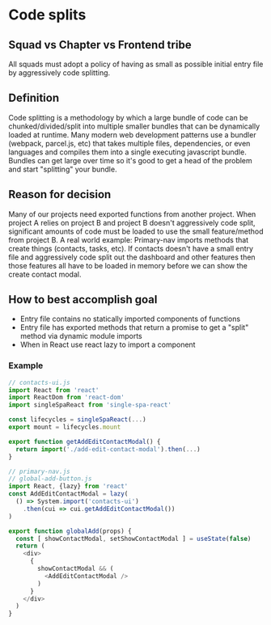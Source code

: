 # Code splits

## Squad vs Chapter vs Frontend tribe
All squads must adopt a policy of having as small as possible initial entry file by aggressively code splitting.

## Definition
Code splitting is a methodology by which a large bundle of code can be chunked/divided/split into multiple smaller bundles that can be dynamically loaded at runtime.
Many modern web development patterns use a bundler (webpack, parcel.js, etc) that takes multiple files, dependencies, or even languages and compiles them into a single executing javascript bundle.
Bundles can get large over time so it's good to get a head of the problem and start "splitting" your bundle.

## Reason for decision
Many of our projects need exported functions from another project. When project A relies on project B and project B doesn't aggressively code split, significant amounts of code must be loaded to use the small feature/method from project B.
A real world example: Primary-nav imports methods that create things (contacts, tasks, etc). If contacts doesn't have a small entry file and aggressively code split out the dashboard and other features then those features all have to be loaded in memory before we can show the create contact modal.

## How to best accomplish goal
- Entry file contains no statically imported components of functions
- Entry file has exported methods that return a promise to get a "split" method via dynamic module imports
- When in React use react lazy to import a component

### Example
```js
// contacts-ui.js
import React from 'react'
import ReactDom from 'react-dom'
import singleSpaReact from 'single-spa-react'

const lifecycles = singleSpaReact(...)
export mount = lifecycles.mount

export function getAddEditContactModal() {
  return import('./add-edit-contact-modal').then(...)
}

```

```js
// primary-nav.js
// global-add-button.js
import React, {lazy} from 'react'
const AddEditContactModal = lazy(
  () => System.import('contacts-ui')
    .then(cui => cui.getAddEditContactModal())
)

export function globalAdd(props) {
  const [ showContactModal, setShowContactModal ] = useState(false)
  return (
    <div>
      {
        showContactModal && (
          <AddEditContactModal />
        )
      }
    </div>
  )
}

```
